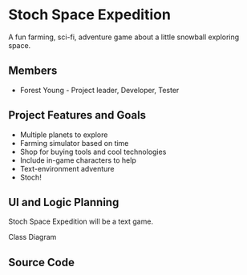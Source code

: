 # Stoch Space Expedition
A fun farming, sci-fi, adventure game about a little snowball exploring space.

## Members
* Forest Young - Project leader, Developer, Tester

## Project Features and Goals
* Multiple planets to explore
* Farming simulator based on time
* Shop for buying tools and cool technologies
* Include in-game characters to help
* Text-environment adventure
* Stoch!

## UI and Logic Planning
Stoch Space Expedition will be a text game.

Class Diagram

## Source Code

